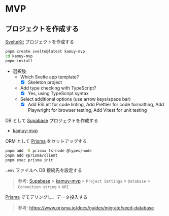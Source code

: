 # MVP

## プロジェクトを作成する

[SvelteKit] プロジェクトを作成する

```bash
pnpm create svelte@latest kamuy-mvp
cd kamuy-mvp
pnpm install
```

- 選択肢
  - Which Svelte app template?
    - [x] Skeleton project
  - Add type checking with TypeScript?
    - [x] Yes, using TypeScript syntax
  - Select additional options (use arrow keys/space bar)
    - [x] Add ESLint for code linting, Add Prettier for code formatting, Add Playwright for browser testing, Add Vitest for unit testing

DB として [Supabase] プロジェクトを作成する

- [kamuy-mvp]

ORM として [Prisma] をセットアップする

```bash
pnpm add -D prisma ts-node @types/node
pnpm add @prisma/client
pnpm exec prisma init
```

`.env` ファイルへ DB 接続先を設定する

> 参考: [Supabase] > [kamuy-mvp] > `Project Settings` > `Database` > `Connection string` > `URI`

[Prisma] でモデリングし、データ投入する

> 参考: https://www.prisma.io/docs/guides/migrate/seed-database

[SvelteKit]: https://kit.svelte.jp/
[Supabase]: https://supabase.com/
[kamuy-mvp]: (https://app.supabase.com/project/yishivdsetcfseylrrjo)
[Prisma]: https://www.prisma.io/
